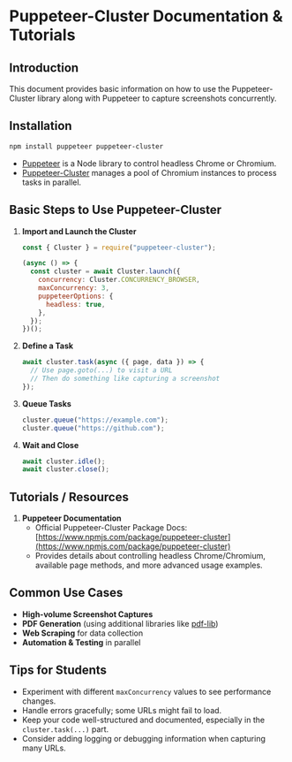 # Puppeteer-Cluster Documentation & Tutorials

## Introduction

This document provides basic information on how to use the Puppeteer-Cluster library along with Puppeteer to capture screenshots concurrently.

## Installation

```bash
npm install puppeteer puppeteer-cluster
```

- [Puppeteer](https://github.com/puppeteer/puppeteer) is a Node library to control headless Chrome or Chromium.
- [Puppeteer-Cluster](https://www.npmjs.com/package/puppeteer-cluster) manages a pool of Chromium instances to process tasks in parallel.

## Basic Steps to Use Puppeteer-Cluster

1. **Import and Launch the Cluster**

   ```javascript
   const { Cluster } = require("puppeteer-cluster");

   (async () => {
     const cluster = await Cluster.launch({
       concurrency: Cluster.CONCURRENCY_BROWSER,
       maxConcurrency: 3,
       puppeteerOptions: {
         headless: true,
       },
     });
   })();
   ```

2. **Define a Task**

   ```javascript
   await cluster.task(async ({ page, data }) => {
     // Use page.goto(...) to visit a URL
     // Then do something like capturing a screenshot
   });
   ```

3. **Queue Tasks**

   ```javascript
   cluster.queue("https://example.com");
   cluster.queue("https://github.com");
   ```

4. **Wait and Close**
   ```javascript
   await cluster.idle();
   await cluster.close();
   ```

## Tutorials / Resources

1. **Puppeteer Documentation**
   - Official Puppeteer-Cluster Package Docs:  
     [https://www.npmjs.com/package/puppeteer-cluster](https://www.npmjs.com/package/puppeteer-cluster)
   - Provides details about controlling headless Chrome/Chromium, available page methods, and more advanced usage examples.

## Common Use Cases

- **High-volume Screenshot Captures**
- **PDF Generation** (using additional libraries like [pdf-lib](https://www.npmjs.com/package/pdf-lib))
- **Web Scraping** for data collection
- **Automation & Testing** in parallel

## Tips for Students

- Experiment with different `maxConcurrency` values to see performance changes.
- Handle errors gracefully; some URLs might fail to load.
- Keep your code well-structured and documented, especially in the `cluster.task(...)` part.
- Consider adding logging or debugging information when capturing many URLs.
